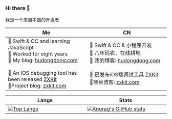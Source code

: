 ### Hi there 👋

我是一个来自中国的开发者

|Me|CN|
|----|----|
|🌱 Swift & OC and learning JavaScript <br/> 🐶 Worked for eight years <br/> 🤠 My blog: [hudongdong.com](https://blog.hudongdong.com) <br/><br/> 🐛 An IOS debugging tool has been released [ZXKit](https://github.com/ZXKitCode) <br/> 🍻Project blog: [zxkit.com](https://zxkit.com/) <img width=350/>|🌱 Swift & OC & 小程序开发 <br/> 🐶 八年码农，在线耕地 <br/>  🤠 我的博客: [hudongdong.com](https://blog.hudongdong.com) <br/><br/>🐛 已发布iOS端调试工具 [ZXKit](https://github.com/ZXKitCode) <br/> 🍻项目博客: [zxkit.com](https://zxkit.com/) <img width=350/>|




|Langs|Stats|
|----|----|
|[![Top Langs](https://github-readme-stats.vercel.app/api/top-langs/?username=DamonHu&layout=compact)](/) <br/> <img width=350/>|[![Anurag's GitHub stats](https://github-readme-stats.vercel.app/api?username=DamonHu&count_private=true&show_icons=true&theme=radical)](/) <br/> <img width=350/>|






